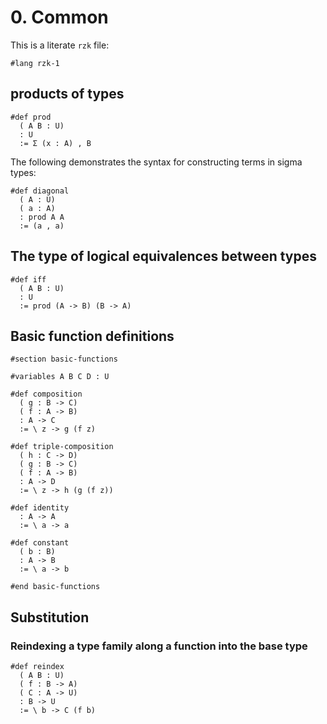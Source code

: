 # 0. Common

This is a literate `rzk` file:

```rzk
#lang rzk-1
```

## products of types

```rzk
#def prod
  ( A B : U)
  : U
  := Σ (x : A) , B
```

The following demonstrates the syntax for constructing terms in sigma types:

```rzk
#def diagonal
  ( A : U)
  ( a : A)
  : prod A A
  := (a , a)
```

## The type of logical equivalences between types

```rzk
#def iff
  ( A B : U)
  : U
  := prod (A -> B) (B -> A)
```

## Basic function definitions

```rzk
#section basic-functions

#variables A B C D : U

#def composition
  ( g : B -> C)
  ( f : A -> B)
  : A -> C
  := \ z -> g (f z)

#def triple-composition
  ( h : C -> D)
  ( g : B -> C)
  ( f : A -> B)
  : A -> D
  := \ z -> h (g (f z))

#def identity
  : A -> A
  := \ a -> a

#def constant
  ( b : B)
  : A -> B
  := \ a -> b

#end basic-functions
```

## Substitution

### Reindexing a type family along a function into the base type

```rzk
#def reindex
  ( A B : U)
  ( f : B -> A)
  ( C : A -> U)
  : B -> U
  := \ b -> C (f b)
```
